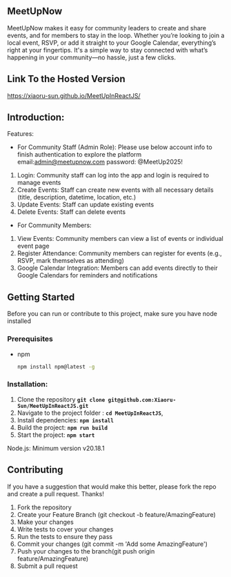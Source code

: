 ## __MeetUpNow__
MeetUpNow makes it easy for community leaders to create and share events, and for members to stay in the loop. Whether you’re looking to join a local event, RSVP, or add it straight to your Google Calendar, everything’s right at your fingertips. It's a simple way to stay connected with what’s happening in your community—no hassle, just a few clicks.

## __Link To the Hosted Version__
https://xiaoru-sun.github.io/MeetUpInReactJS/

## __Introduction__:
Features:
- For Community Staff (Admin Role):
Please use below account info to finish authentication to explore the platform
email:admin@meetupnow.com  password: @MeetUp2025!

1. Login: Community staff can log into the app and login is required to manage events
2. Create Events: Staff can create new events with all necessary details (title, description, datetime, location, etc.)
3. Update Events: Staff can update existing events
4. Delete Events: Staff can delete events

- For Community Members:
1. View Events: Community members can view a list of events or individual event page
2. Register Attendance: Community members can register for events (e.g., RSVP, mark themselves as attending)
3. Google Calendar Integration: Members can add events directly to their Google Calendars for reminders and notifications

## Getting Started
Before you can run or contribute to this project, make sure you have node installed

### Prerequisites
* npm
  ```sh
  npm install npm@latest -g
  ```
### Installation:
1. Clone the repository **`git clone git@github.com:Xiaoru-Sun/MeetUpInReactJS.git`**
2. Navigate to the project folder : **`cd MeetUpInReactJS`**,
3. Install dependencies: **`npm install`**
4. Build the project: **`npm run build`**
5. Start the project: **`npm start`**

Node.js: Minimum version v20.18.1

## **Contributing**
If you have a suggestion that would make this better, please fork the repo and create a pull request. Thanks!
1. Fork the repository
2. Create your Feature Branch (git checkout -b feature/AmazingFeature)
3. Make your changes
4. Write tests to cover your changes
5. Run the tests to ensure they pass
6. Commit your changes (git commit -m 'Add some AmazingFeature')
7. Push your changes to the branch(git push origin feature/AmazingFeature)
8. Submit a pull request
